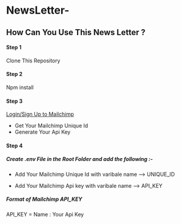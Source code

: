 # NewsLetter-

## How Can You Use This News Letter ?

#### Step 1

Clone This Repository

#### Step 2

Npm install

#### Step 3

[Login/Sign Up to Mailchimp](https://www.google.com)

- Get Your Mailchimp Unique Id
- Generate Your Api Key

#### Step 4

##### Create .env File in the Root Folder and add the following :-

- Add Your Mailchimp Unique Id with varibale name --> UNIQUE_ID

- Add Your Mailchimp Api key with varibale name --> API_KEY

##### Format of Mailchimp API_KEY

API_KEY = Name : Your Api Key
